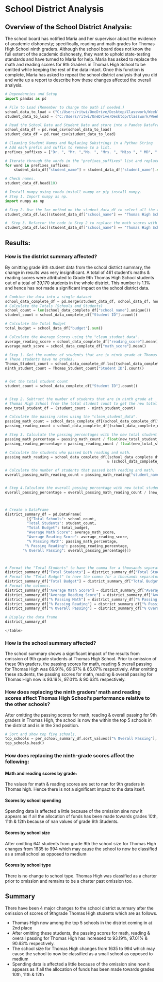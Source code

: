 # School District Analysis
## Overview of the School District Analysis:
The school board has notified Maria and her supervisor about the evidence of academic dishonesty; specifically, reading and math grades for Thomas High School ninth graders. Although the school board does not know the full extent of the academic dishonesty, they want to uphold state-testing standards and have turned to Maria for help. Maria has asked to replace the math and reading scores for 9th Graders in Thomas High School to be omitted while keeping the rest of the data intact. Once this function is complete, Maria has asked to repeat the school district analysis that you did and write up a report to describe how these changes affected the overall analysis.

```python
# Dependencies and Setup
import pandas as pd

# File to Load (Remember to change the path if needed.)
school_data_to_load = ("C:/Users/ritwi/OneDrive/Desktop/Classwork/Weekly Challenges/Challenge 4/Resources/schools_complete.csv")
student_data_to_load = ("C:/Users/ritwi/OneDrive/Desktop/Classwork/Weekly Challenges/Challenge 4/Resources/students_complete.csv")

# Read the School Data and Student Data and store into a Pandas DataFrame
school_data_df = pd.read_csv(school_data_to_load)
student_data_df = pd.read_csv(student_data_to_load)

# Cleaning Student Names and Replacing Substrings in a Python String
# Add each prefix and suffix to remove to a list.
prefixes_suffixes = ["Dr. ", "Mr. ","Ms. ", "Mrs. ", "Miss ", " MD", " DDS", " DVM", " PhD"]

# Iterate through the words in the "prefixes_suffixes" list and replace them with an empty space, "".
for word in prefixes_suffixes:
    student_data_df["student_name"] = student_data_df["student_name"].str.replace(word,"")

# Check names.
student_data_df.head(10)

# Install numpy using conda install numpy or pip install numpy. 
# Step 1. Import numpy as np.
import numpy as np

# Step 2. Use the loc method on the student_data_df to select all the reading scores from the 9th grade at Thomas High School and replace them with NaN.
student_data_df.loc[(student_data_df["school_name"] == "Thomas High School") & (student_data_df["grade"] == "9th"), "reading_score"]=np.nan

#  Step 3. Refactor the code in Step 2 to replace the math scores with NaN.
student_data_df.loc[(student_data_df["school_name"] == "Thomas High School") & (student_data_df["grade"] == "9th"), "math_score"]=np.nan

```

## Results:
### How is the district summary affected?
By omitting grade 9th student data from the school district summary, the change in results was very insignificant. A total of 461 student’s maths & reading scores were attributed to Grade 9th Thomas High School students out of a total of 39,170 students in the whole district. This number is 1.1% and hence has not made a significant impact on the school district data.
```python
# Combine the data into a single dataset
school_data_complete_df = pd.merge(student_data_df, school_data_df, how="left", on=["school_name", "school_name"])
# Calculate the Totals (Schools and Students)
school_count = len(school_data_complete_df["school_name"].unique())
student_count = school_data_complete_df["Student ID"].count()

# Calculate the Total Budget
total_budget = school_data_df["budget"].sum()

# Calculate the Average Scores using the "clean_student_data".
average_reading_score = school_data_complete_df["reading_score"].mean()
average_math_score = school_data_complete_df["math_score"].mean()

# Step 1. Get the number of students that are in ninth grade at Thomas High School.
# These students have no grades. 
Thomas_Student_count = school_data_complete_df.loc[(school_data_complete_df["school_name"] == "Thomas High School") & (school_data_complete_df["grade"] == "9th")]
ninth_student_count = Thomas_Student_count["Student ID"].count()


# Get the total student count 
student_count = school_data_complete_df["Student ID"].count()


# Step 2. Subtract the number of students that are in ninth grade at 
# Thomas High School from the total student count to get the new total student count.
new_total_student_df = (student_count - ninth_student_count)

# Calculate the passing rates using the "clean_student_data".
passing_math_count = school_data_complete_df[(school_data_complete_df["math_score"] >= 70)].count()["student_name"]
passing_reading_count = school_data_complete_df[(school_data_complete_df["reading_score"] >= 70)].count()["student_name"]

# Step 3. Calculate the passing percentages with the new total student count.
passing_math_percentage = passing_math_count / float(new_total_student_df) * 100
passing_reading_percentage = passing_reading_count / float(new_total_student_df) * 100

# Calculate the students who passed both reading and math.
passing_math_reading = school_data_complete_df[(school_data_complete_df["math_score"] >= 70)
                                               & (school_data_complete_df["reading_score"] >= 70)]

# Calculate the number of students that passed both reading and math.
overall_passing_math_reading_count = passing_math_reading["student_name"].count()


# Step 4.Calculate the overall passing percentage with new total student count.
overall_passing_percentage = overall_passing_math_reading_count / (new_total_student_df) * 100



# Create a DataFrame
district_summary_df = pd.DataFrame(
          [{"Total Schools": school_count, 
          "Total Students": student_count, 
          "Total Budget": total_budget,
          "Average Math Score": average_math_score, 
          "Average Reading Score": average_reading_score,
          "% Passing Math": passing_math_percentage,
         "% Passing Reading": passing_reading_percentage,
        "% Overall Passing": overall_passing_percentage}])



# Format the "Total Students" to have the comma for a thousands separator.
district_summary_df["Total Students"] = district_summary_df["Total Students"].map("{:,}".format)
# Format the "Total Budget" to have the comma for a thousands separator, a decimal separator and a "$".
district_summary_df["Total Budget"] = district_summary_df["Total Budget"].map("${:,.2f}".format)
# Format the columns.
district_summary_df["Average Math Score"] = district_summary_df["Average Math Score"].map("{:.1f}".format)
district_summary_df["Average Reading Score"] = district_summary_df["Average Reading Score"].map("{:.1f}".format)
district_summary_df["% Passing Math"] = district_summary_df["% Passing Math"].map("{:.1f}".format)
district_summary_df["% Passing Reading"] = district_summary_df["% Passing Reading"].map("{:.1f}".format)
district_summary_df["% Overall Passing"] = district_summary_df["% Overall Passing"].map("{:.1f}".format)

# Display the data frame
district_summary_df

</table>
```
### How is the school summary affected?
The school summary shows a significant impact of the results from omission of 9th grade students at Thomas High School. Prior to omission of these 9th graders, the passing scores for math, reading & overall passing for Thomas High was 66.91%, 69.67% & 65.07% respectively. After omitting these students, the passing scores for math, reading & overall passing for Thomas High now is 93.19%, 97.01% & 90.63% respectively.
### How does replacing the ninth graders’ math and reading scores affect Thomas High School’s performance relative to the other schools?
After omitting the passing scores for math, reading & overall passing for 9th graders in Thomas High, the school is now the within the top 5 schools in the district and is in the 2nd position.
```python
# Sort and show top five schools.
top_schools = per_school_summary_df.sort_values(["% Overall Passing"], ascending=False)
top_schools.head()
```

### How does replacing the ninth-grade scores affect the following:
#### Math and reading scores by grade:
The values for math & reading scores are set to nan for 9th graders in Thomas high. Hence there is not a significant impact to the data itself.
#### Scores by school spending
Spending data is affected a little because of the omission sine now it appears as if all the allocation of funds has been made towards grades 10th, 11th & 12th because of nan values of grade 9th Students.
#### Scores by school size
After omitting 641 students from grade 9th the school size for Thomas High changes from 1635 to 994 which may cause the school to now be classified as a small school as opposed to medium
#### Scores by school type
There is no change to school type. Thomas High was classified as a charter prior to omission and remains to be a charter past omission too.
## Summary
There have been 4 major changes to the school district summary after the omission of scores of 9thgrade Thomas High students which are as follows.
- Thomas High now among the top 5 schools in the district coming in at 2nd place
- After omitting these students, the passing scores for math, reading & overall passing for Thomas High has increased to 93.19%, 97.01% & 90.63% respectively.
- The school size for Thomas High changes from 1635 to 994 which may cause the school to now be classified as a small school as opposed to medium
- Spending data is affected a little because of the omission sine now it appears as if all the allocation of funds has been made towards grades 10th, 11th & 12th
